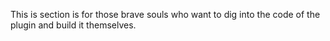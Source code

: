 This is section is for those brave souls who want to dig into the code of the plugin and build it themselves.